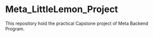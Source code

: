 # Meta_LittleLemon_Project
This repository hold the practical Capstone project of Meta Backend Program.
